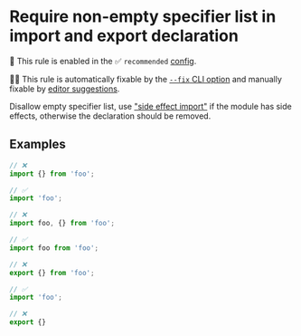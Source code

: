 # Require non-empty specifier list in import and export declaration

💼 This rule is enabled in the ✅ `recommended` [config](https://github.com/sindresorhus/eslint-plugin-unicorn#recommended-config).

🔧💡 This rule is automatically fixable by the [`--fix` CLI option](https://eslint.org/docs/latest/user-guide/command-line-interface#--fix) and manually fixable by [editor suggestions](https://eslint.org/docs/latest/use/core-concepts#rule-suggestions).

<!-- end auto-generated rule header -->
<!-- Do not manually modify this header. Run: `npm run fix:eslint-docs` -->

Disallow empty specifier list, use ["side effect import"](https://developer.mozilla.org/en-US/docs/Web/JavaScript/Reference/Statements/import#import_a_module_for_its_side_effects_only) if the module has side effects, otherwise the declaration should be removed.

## Examples

```js
// ❌
import {} from 'foo';

// ✅
import 'foo';
```

```js
// ❌
import foo, {} from 'foo';

// ✅
import foo from 'foo';
```

```js
// ❌
export {} from 'foo';

// ✅
import 'foo';
```

```js
// ❌
export {}
```
